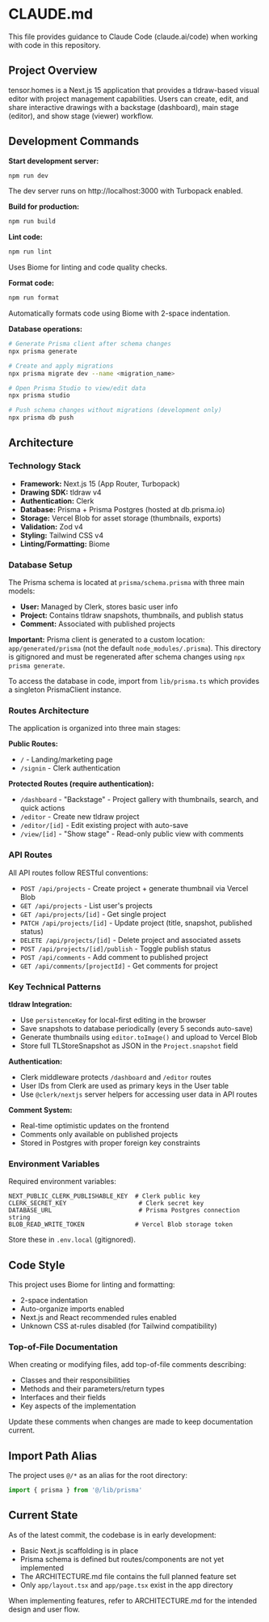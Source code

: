 # CLAUDE.md

This file provides guidance to Claude Code (claude.ai/code) when working with code in this repository.

## Project Overview

tensor.homes is a Next.js 15 application that provides a tldraw-based visual editor with project management capabilities. Users can create, edit, and share interactive drawings with a backstage (dashboard), main stage (editor), and show stage (viewer) workflow.

## Development Commands

**Start development server:**
```bash
npm run dev
```
The dev server runs on http://localhost:3000 with Turbopack enabled.

**Build for production:**
```bash
npm run build
```

**Lint code:**
```bash
npm run lint
```
Uses Biome for linting and code quality checks.

**Format code:**
```bash
npm run format
```
Automatically formats code using Biome with 2-space indentation.

**Database operations:**
```bash
# Generate Prisma client after schema changes
npx prisma generate

# Create and apply migrations
npx prisma migrate dev --name <migration_name>

# Open Prisma Studio to view/edit data
npx prisma studio

# Push schema changes without migrations (development only)
npx prisma db push
```

## Architecture

### Technology Stack
- **Framework:** Next.js 15 (App Router, Turbopack)
- **Drawing SDK:** tldraw v4
- **Authentication:** Clerk
- **Database:** Prisma + Prisma Postgres (hosted at db.prisma.io)
- **Storage:** Vercel Blob for asset storage (thumbnails, exports)
- **Validation:** Zod v4
- **Styling:** Tailwind CSS v4
- **Linting/Formatting:** Biome

### Database Setup

The Prisma schema is located at `prisma/schema.prisma` with three main models:
- **User:** Managed by Clerk, stores basic user info
- **Project:** Contains tldraw snapshots, thumbnails, and publish status
- **Comment:** Associated with published projects

**Important:** Prisma client is generated to a custom location: `app/generated/prisma` (not the default `node_modules/.prisma`). This directory is gitignored and must be regenerated after schema changes using `npx prisma generate`.

To access the database in code, import from `lib/prisma.ts` which provides a singleton PrismaClient instance.

### Routes Architecture

The application is organized into three main stages:

**Public Routes:**
- `/` - Landing/marketing page
- `/signin` - Clerk authentication

**Protected Routes (require authentication):**
- `/dashboard` - "Backstage" - Project gallery with thumbnails, search, and quick actions
- `/editor` - Create new tldraw project
- `/editor/[id]` - Edit existing project with auto-save
- `/view/[id]` - "Show stage" - Read-only public view with comments

### API Routes

All API routes follow RESTful conventions:
- `POST /api/projects` - Create project + generate thumbnail via Vercel Blob
- `GET /api/projects` - List user's projects
- `GET /api/projects/[id]` - Get single project
- `PATCH /api/projects/[id]` - Update project (title, snapshot, published status)
- `DELETE /api/projects/[id]` - Delete project and associated assets
- `POST /api/projects/[id]/publish` - Toggle publish status
- `POST /api/comments` - Add comment to published project
- `GET /api/comments/[projectId]` - Get comments for project

### Key Technical Patterns

**tldraw Integration:**
- Use `persistenceKey` for local-first editing in the browser
- Save snapshots to database periodically (every 5 seconds auto-save)
- Generate thumbnails using `editor.toImage()` and upload to Vercel Blob
- Store full TLStoreSnapshot as JSON in the `Project.snapshot` field

**Authentication:**
- Clerk middleware protects `/dashboard` and `/editor` routes
- User IDs from Clerk are used as primary keys in the User table
- Use `@clerk/nextjs` server helpers for accessing user data in API routes

**Comment System:**
- Real-time optimistic updates on the frontend
- Comments only available on published projects
- Stored in Postgres with proper foreign key constraints

### Environment Variables

Required environment variables:
```
NEXT_PUBLIC_CLERK_PUBLISHABLE_KEY  # Clerk public key
CLERK_SECRET_KEY                    # Clerk secret key
DATABASE_URL                        # Prisma Postgres connection string
BLOB_READ_WRITE_TOKEN              # Vercel Blob storage token
```

Store these in `.env.local` (gitignored).

## Code Style

This project uses Biome for linting and formatting:
- 2-space indentation
- Auto-organize imports enabled
- Next.js and React recommended rules enabled
- Unknown CSS at-rules disabled (for Tailwind compatibility)

### Top-of-File Documentation

When creating or modifying files, add top-of-file comments describing:
- Classes and their responsibilities
- Methods and their parameters/return types
- Interfaces and their fields
- Key aspects of the implementation

Update these comments when changes are made to keep documentation current.

## Import Path Alias

The project uses `@/*` as an alias for the root directory:
```typescript
import { prisma } from '@/lib/prisma'
```

## Current State

As of the latest commit, the codebase is in early development:
- Basic Next.js scaffolding is in place
- Prisma schema is defined but routes/components are not yet implemented
- The ARCHITECTURE.md file contains the full planned feature set
- Only `app/layout.tsx` and `app/page.tsx` exist in the app directory

When implementing features, refer to ARCHITECTURE.md for the intended design and user flow.
